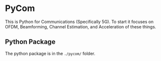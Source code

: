 # PyCom 

This is Python for Communications (Specifically 5G). To start it focuses on OFDM, Beamforming, Channel Estimation, and Acceleration of these things.

## Python Package

The python package is in the `./pycom/` folder.

